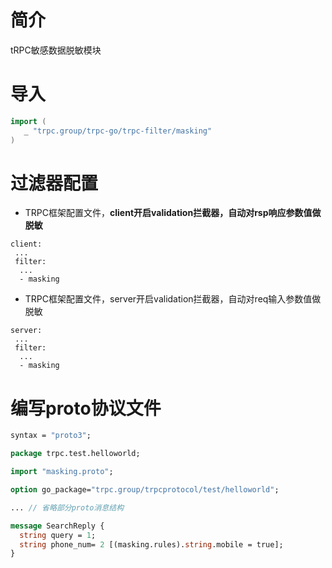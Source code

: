 # 简介
tRPC敏感数据脱敏模块


# 导入

```go
import (
   _ "trpc.group/trpc-go/trpc-filter/masking"
)
```

# 过滤器配置
 - TRPC框架配置文件，**client开启validation拦截器，自动对rsp响应参数值做脱敏**

````
client:
 ...
 filter:
  ...
  - masking
````

 - TRPC框架配置文件，server开启validation拦截器，自动对req输入参数值做脱敏

````
server:
 ...
 filter:
  ...
  - masking
````

# 编写proto协议文件

```proto
syntax = "proto3";

package trpc.test.helloworld;

import "masking.proto";

option go_package="trpc.group/trpcprotocol/test/helloworld";

... // 省略部分proto消息结构

message SearchReply {
  string query = 1;
  string phone_num= 2 [(masking.rules).string.mobile = true];
}
```

